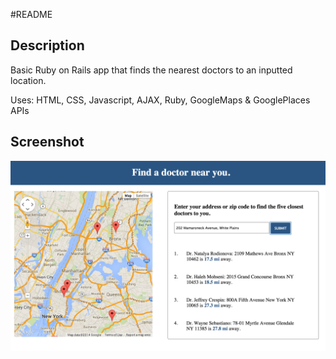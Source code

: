 #README

## Description

Basic Ruby on Rails app that finds the nearest doctors to an inputted location.

Uses: HTML, CSS, Javascript, AJAX, Ruby, GoogleMaps & GooglePlaces APIs

## Screenshot

![Alt text](/public/screenshot.png "Main Page")
